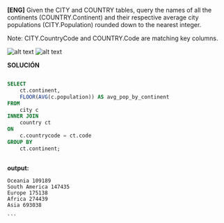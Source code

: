
**[ENG]**
Given the CITY and COUNTRY tables, query the names of all the continents (COUNTRY.Continent) and their respective average city populations (CITY.Population) rounded down to the nearest integer.

Note: CITY.CountryCode and COUNTRY.Code are matching key columns.

![alt text](image1.jpg)
![alt text](image2.jpg)

**SOLUCIÓN**

```sql

SELECT
    ct.continent,
    FLOOR(AVG(c.population)) AS avg_pop_by_continent
FROM
    city c
INNER JOIN
    country ct
ON 
    c.countrycode = ct.code
GROUP BY
    ct.continent;



````


**output:**


````
Oceania 109189 
South America 147435 
Europe 175138 
Africa 274439 
Asia 693038

```